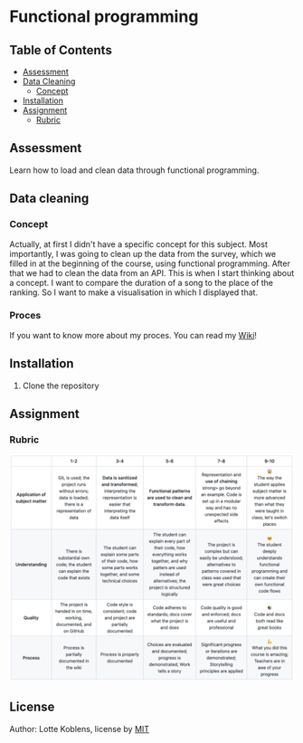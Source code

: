 # Functional programming

## Table of Contents

* [Assessment](https://github.com/lottekoblens/functionalprogramming#assessment)
* [Data Cleaning](https://github.com/lottekoblens/functionalprogramming#data-cleaning)
  * [Concept](https://github.com/lottekoblens/functionalprogramming#concept)
* [Installation](https://github.com/lottekoblens/functionalprogramming#installation)
* [Assignment](https://github.com/lottekoblens/functionalprogramming#assignment)
  * [Rubric](https://github.com/lottekoblens/functionalprogramming#rubric)

## Assessment

Learn how to load and clean data through functional programming.

## Data cleaning

### Concept

Actually, at first I didn't have a specific concept for this subject. Most importantly, I was going to clean up the data from the survey, which we filled in at the beginning of the course, using functional programming. After that we had to clean the data from an API. This is when I start thinking about a concept. I want to compare the duration of a song to the place of the ranking. So I want to make a visualisation in which I displayed that.

### Proces

If you want to know more about my proces. You can read my [Wiki](https://github.com/lottekoblens/functionalprogramming/wiki)!

## Installation

1. Clone the repository


## Assignment

### Rubric

![Rubric](./rubric.png)

## License

Author: Lotte Koblens, license by [MIT]()
